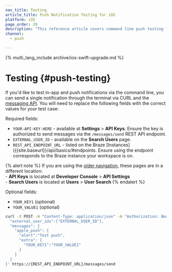 ```yaml
---
nav_title: Testing
article_title: Push Notification Testing for iOS
platform: iOS
page_order: 29
description: "This reference article covers command line push testing for your iOS push notifications."
channel:
  - push

---
```


{% multi_lang_include archive/ios-swift-upgrade.md %}

# Testing {#push-testing}

If you'd like to test in-app and push notifications via the command line, you can send a single notification through the terminal via CURL and the [messaging API][29]. You will need to replace the following fields with the correct values for your test case:

Required fields:

- `YOUR-API-KEY-HERE` - available at **Settings** > **API Keys**. Ensure the key is authorized to send messages via the `/messages/send` REST API endpoint. 
- `EXTERNAL_USER_ID` - available on the **Search Users** page.
- `REST_API_ENDPOINT_URL` - listed on the Braze [Instances]({{site.baseurl}}/api/basics/#endpoints. Ensure using the endpoint corresponds to the Braze instance your workspace is on.

{% alert note %}
If you are using the [older navigation]({{site.baseurl}}/navigation), these pages are in a different location: <br>- **API Keys** is located at **Developer Console** > **API Settings** <br>- **Search Users** is located at **Users** > **User Search**
{% endalert %}

Optional fields:
- `YOUR_KEY1` (optional)
- `YOUR_VALUE1` (optional)

```bash
curl -X POST -H "Content-Type: application/json" -H "Authorization: Bearer YOUR-API-KEY-HERE" -d '{
  "external_user_ids":["EXTERNAL_USER_ID"],
  "messages": {
    "apple_push": {
      "alert":"Test push",
      "extra": {
        "YOUR_KEY1":"YOUR_VALUE1"
      }
    }
  }
}' https://{REST_API_ENDPOINT_URL}/messages/send 
```
[29]: {{site.baseurl}}/api/endpoints/messaging/
[32]: {{site.baseurl}}/developer_guide/platform_integration_guides/swift/analytics/setting_user_ids/#assigning-a-user-id
[66]: {{site.baseurl}}/api/endpoints/messaging/send_messages/post_send_messages/
